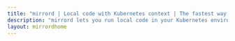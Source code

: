 ```yaml
---
title: "mirrord | Local code with Kubernetes context | The fastest way to deliver code"
description: "mirrord lets you run local code in your Kubernetes environment—cut dev time, improve code quality, and reduce cloud costs"
layout: mirrordhome
---
```

